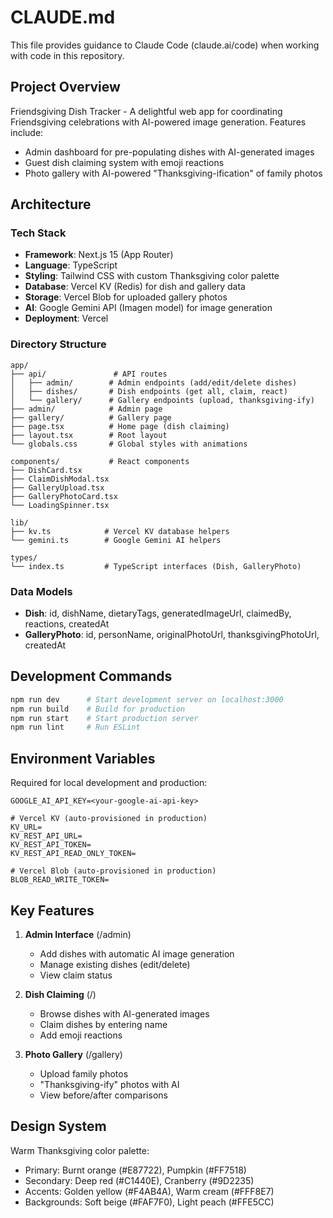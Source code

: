 # CLAUDE.md

This file provides guidance to Claude Code (claude.ai/code) when working with code in this repository.

## Project Overview

Friendsgiving Dish Tracker - A delightful web app for coordinating Friendsgiving celebrations with AI-powered image generation. Features include:
- Admin dashboard for pre-populating dishes with AI-generated images
- Guest dish claiming system with emoji reactions
- Photo gallery with AI-powered "Thanksgiving-ification" of family photos

## Architecture

### Tech Stack
- **Framework**: Next.js 15 (App Router)
- **Language**: TypeScript
- **Styling**: Tailwind CSS with custom Thanksgiving color palette
- **Database**: Vercel KV (Redis) for dish and gallery data
- **Storage**: Vercel Blob for uploaded gallery photos
- **AI**: Google Gemini API (Imagen model) for image generation
- **Deployment**: Vercel

### Directory Structure
```
app/
├── api/               # API routes
│   ├── admin/        # Admin endpoints (add/edit/delete dishes)
│   ├── dishes/       # Dish endpoints (get all, claim, react)
│   └── gallery/      # Gallery endpoints (upload, thanksgiving-ify)
├── admin/            # Admin page
├── gallery/          # Gallery page
├── page.tsx          # Home page (dish claiming)
├── layout.tsx        # Root layout
└── globals.css       # Global styles with animations

components/           # React components
├── DishCard.tsx
├── ClaimDishModal.tsx
├── GalleryUpload.tsx
├── GalleryPhotoCard.tsx
└── LoadingSpinner.tsx

lib/
├── kv.ts            # Vercel KV database helpers
└── gemini.ts        # Google Gemini AI helpers

types/
└── index.ts         # TypeScript interfaces (Dish, GalleryPhoto)
```

### Data Models
- **Dish**: id, dishName, dietaryTags, generatedImageUrl, claimedBy, reactions, createdAt
- **GalleryPhoto**: id, personName, originalPhotoUrl, thanksgivingPhotoUrl, createdAt

## Development Commands

```bash
npm run dev      # Start development server on localhost:3000
npm run build    # Build for production
npm run start    # Start production server
npm run lint     # Run ESLint
```

## Environment Variables

Required for local development and production:
```
GOOGLE_AI_API_KEY=<your-google-ai-api-key>

# Vercel KV (auto-provisioned in production)
KV_URL=
KV_REST_API_URL=
KV_REST_API_TOKEN=
KV_REST_API_READ_ONLY_TOKEN=

# Vercel Blob (auto-provisioned in production)
BLOB_READ_WRITE_TOKEN=
```

## Key Features

1. **Admin Interface** (/admin)
   - Add dishes with automatic AI image generation
   - Manage existing dishes (edit/delete)
   - View claim status

2. **Dish Claiming** (/)
   - Browse dishes with AI-generated images
   - Claim dishes by entering name
   - Add emoji reactions

3. **Photo Gallery** (/gallery)
   - Upload family photos
   - "Thanksgiving-ify" photos with AI
   - View before/after comparisons

## Design System

Warm Thanksgiving color palette:
- Primary: Burnt orange (#E87722), Pumpkin (#FF7518)
- Secondary: Deep red (#C1440E), Cranberry (#9D2235)
- Accents: Golden yellow (#F4AB4A), Warm cream (#FFF8E7)
- Backgrounds: Soft beige (#FAF7F0), Light peach (#FFE5CC)
